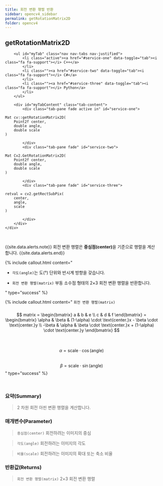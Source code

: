 ```yaml
---
title: 회전 변환 행렬 반환
sidebar: opencv4_sidebar
permalink: getRotationMatrix2D
folder: opencv4
---
```


<div class="row">
    <div class="col-lg-12">
        <h2 class="page-header">getRotationMatrix2D</h2>
    </div>
    <div class="col-lg-12">

        <ul id="myTab" class="nav nav-tabs nav-justified">
            <li class="active"><a href="#service-one" data-toggle="tab"><i class="fa fa-support"></i> C++</a>
            </li>
            <li class=""><a href="#service-two" data-toggle="tab"><i class="fa fa-support"></i> C#</a>
            </li>
            <li class=""><a href="#service-three" data-toggle="tab"><i class="fa fa-support"></i> Python</a>
            </li>
        </ul>

        <div id="myTabContent" class="tab-content">
            <div class="tab-pane fade active in" id="service-one">
<pre class="prettyprint"><code class="language-cpp">Mat cv::getRotationMatrix2D(
    Point2f center,
    double angle,
    double scale
)</code></pre>
            </div>
            <div class="tab-pane fade" id="service-two">
<pre class="prettyprint"><code class="language-cs">Mat Cv2.GetRotationMatrix2D(
    Point2f center,
    double angle,
    double scale
)</code></pre>
            </div>
            <div class="tab-pane fade" id="service-three">
<pre class="prettyprint"><code class="language-py">retval = cv2.getRectSubPix(
    center,
    angle,
    scale
)</code></pre>
            </div>
        </div>
    </div>
</div>

<br>

{{site.data.alerts.note}}
회전 변환 행렬은 <b>중심점(center)</b>을 기준으로 행렬을 계산합니다.
{{site.data.alerts.end}}

{% include callout.html content="

- `각도(angle)`는 도(°) 단위와 반시계 방향을 갖습니다.
  
- `회전 변환 행렬(matrix)` 부동 소수점 형태의 2×3 회전 변환 행렬을 반환합니다.

" type="success" %}

{% include callout.html content="
`회전 변환 행렬(matrix)`
<br><br>
$$ matrix = \begin{bmatrix} a & b & e \\ c & d & f \end{bmatrix} = \begin{bmatrix} \alpha & \beta & (1-\alpha) \cdot \text{center.}x - \beta \cdot \text{center.}y \\ -\beta & \alpha & \beta \cdot \text{center.}x + (1-\alpha) \cdot \text{center.}y \end{bmatrix} $$
<br><br>
$$ \alpha = \text{scale} \cdot \cos(\text{angle}) $$ &emsp; $$ \beta= \text{scale} \cdot \sin(\text{angle}) $$
" type="success" %}

<br>

### 요약(Summary)

> 2 차원 회전 아핀 변환 행렬을 계산합니다.

### 매개변수(Parameter)

> `중심점(center)` 회전하려는 이미지의 중심

> `각도(angle)` 회전하려는 이미지의 각도

> `비율(scale)` 회전하려는 이미지의 확대 또는 축소 비율

### 반환값(Returns)

> `회전 변환 행렬(matrix)` 2×3 회전 변환 행렬